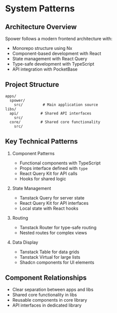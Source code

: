 # System Patterns

## Architecture Overview

Spower follows a modern frontend architecture with:

- Monorepo structure using Nx
- Component-based development with React
- State management with React Query
- Type-safe development with TypeScript
- API integration with PocketBase

## Project Structure

```
apps/
  spower/
    src/         # Main application source
libs/
  api/          # Shared API interfaces
    src/
  core/         # Shared core functionality
    src/
```

## Key Technical Patterns

1. Component Patterns
   - Functional components with TypeScript
   - Props interface defined with `type`
   - React Query Kit for API calls
   - Hooks for shared logic

2. State Management
   - Tanstack Query for server state
   - React Query Kit for API interfaces
   - Local state with React hooks

3. Routing
   - Tanstack Router for type-safe routing
   - Nested routes for complex views

4. Data Display
   - Tanstack Table for data grids
   - Tanstack Virtual for large lists
   - Shadcn components for UI elements

## Component Relationships

- Clear separation between apps and libs
- Shared core functionality in libs
- Reusable components in core library
- API interfaces in dedicated library
